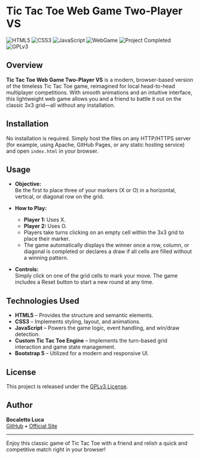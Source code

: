 # Tic Tac Toe Web Game Two-Player VS

![HTML5](https://img.shields.io/badge/HTML5-E34F26?logo=html5&style=for-the-badge)
![CSS3](https://img.shields.io/badge/CSS3-1572B6?logo=css3&style=for-the-badge)
![JavaScript](https://img.shields.io/badge/JavaScript-F7DF1E?logo=javascript&style=for-the-badge)
![WebGame](https://img.shields.io/badge/WebGame-TicTacToe-blue?style=for-the-badge)
![Project Completed](https://img.shields.io/badge/Project-Completed-green?style=for-the-badge)
![GPLv3](https://img.shields.io/badge/License-GPLv3-blue?style=for-the-badge)

## Overview

**Tic Tac Toe Web Game Two-Player VS** is a modern, browser-based version of the timeless Tic Tac Toe game, reimagined for local head-to-head multiplayer competitions. With smooth animations and an intuitive interface, this lightweight web game allows you and a friend to battle it out on the classic 3x3 grid—all without any installation.

## Installation

No installation is required. Simply host the files on any HTTP/HTTPS server (for example, using Apache, GitHub Pages, or any static hosting service) and open `index.html` in your browser.

## Usage

- **Objective:**  
  Be the first to place three of your markers (X or O) in a horizontal, vertical, or diagonal row on the grid.

- **How to Play:**  
  - **Player 1:** Uses X.  
  - **Player 2:** Uses O.  
  - Players take turns clicking on an empty cell within the 3x3 grid to place their marker.
  - The game automatically displays the winner once a row, column, or diagonal is completed or declares a draw if all cells are filled without a winning pattern.

- **Controls:**  
  Simply click on one of the grid cells to mark your move. The game includes a Reset button to start a new round at any time.

## Technologies Used

- **HTML5** – Provides the structure and semantic elements.
- **CSS3** – Implements styling, layout, and animations.
- **JavaScript** – Powers the game logic, event handling, and win/draw detection.
- **Custom Tic Tac Toe Engine** – Implements the turn-based grid interaction and game state management.
- **Bootstrap 5** – Utilized for a modern and responsive UI.

## License

This project is released under the [GPLv3 License](https://www.gnu.org/licenses/gpl-3.0.en.html).

## Author

**Bocaletto Luca**  
[GitHub](https://bocaletto-luca.github.io) • [Official Site](https://bocalettoluca.altervista.org)

---

Enjoy this classic game of Tic Tac Toe with a friend and relish a quick and competitive match right in your browser!
